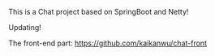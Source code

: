 
This is a Chat project based on SpringBoot and Netty!

Updating!

The front-end part: https://github.com/kaikanwu/chat-front

